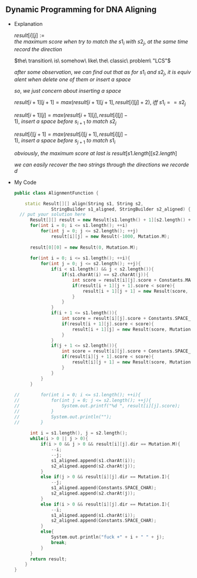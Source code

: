 ## Dynamic Programming for DNA Aligning

* Explanation

  $result[i][j]:=the\ maximum\ score\ when\ try\ to\ match\ the\ s1_i\ with\ s2_j,\ at\ the\ same\ time\ record\ the\ direction$

  $the\ transition\ is\ somehow\ like\ the\ classic\ problem\ "LCS"$

  $after\ some\ observation,\ we\ can\ find\ out\ that\ as\ for\ s1_i\ and\ s2_j,\ it\ is\ equivalent\ when\ delete\ one\ of\ them\ or\ insert\ a\ space$

  $so,\ we\ just\ concern\ about\ inserting\ a\ space$

  $result[i + 1][j + 1] = max(result[i + 1][j + 1], result[i][j] + 2),\ iff\ s1_i==s2_j$

  $result[i + 1][j] = max(result[i + 1][j], result[i][j] - 1),\ insert\ a\ space\ before\ s_{i+1}\ to\ match\ s2_j$

  $result[i][j + 1] = max(result[i][j + 1], result[i][j] - 1),\ insert\ a\ space\ before\ s_{j+1}\ to\ match\ s1_i$

  $obviously,\ the\ maximum\ score\ at\ last\ is\ result[s1.length][s2.length]$

  $we\ can\ easily\ recover\ the\ two\ strings\ through\ the\ directions\ we\ recorded$

* My Code

  ```cpp
  public class AlignmentFunction {

      static Result[][] align(String s1, String s2,
  			    StringBuilder s1_aligned, StringBuilder s2_aligned) {
  	// put your solution here
  		Result[][] result = new Result[s1.length() + 1][s2.length() + 1];
  		for(int i = 0; i <= s1.length(); ++i)
  			for(int j = 0; j <= s2.length(); ++j)
  				result[i][j] = new Result(-1000, Mutation.M);
  		
      	result[0][0] = new Result(0, Mutation.M);
      	
      	for(int i = 0; i <= s1.length(); ++i){
      		for(int j = 0; j <= s2.length(); ++j){
      			if(i < s1.length() && j < s2.length()){
      				if(s1.charAt(i) == s2.charAt(j)){
      					int score = result[i][j].score + Constants.MATCH;
      					if(result[i + 1][j + 1].score < score){
      						result[i + 1][j + 1] = new Result(score, Mutation.M);
      					}
      				}
      			}
  				if(i + 1 <= s1.length()){
  					int score = result[i][j].score + Constants.SPACE_PENALTY;
  					if(result[i + 1][j].score < score){
  						result[i + 1][j] = new Result(score, Mutation.I);
  					}
  				}
  				if(j + 1 <= s2.length()){
  					int score = result[i][j].score + Constants.SPACE_PENALTY;
  					if(result[i][j + 1].score < score){
  						result[i][j + 1] = new Result(score, Mutation.I);
  					}
  				}
      		}
      	}
      	
  //    	for(int i = 0; i <= s1.length(); ++i){
  //    		for(int j = 0; j <= s2.length(); ++j){
  //    			System.out.printf("%d ", result[i][j].score);
  //    		}
  //    		System.out.println("");
  //    	}
      	
      	int i = s1.length(), j = s2.length();
      	while(i > 0 || j > 0){
      		if(i > 0 && j > 0 && result[i][j].dir == Mutation.M){
      			--i;
      			--j;
      			s1_aligned.append(s1.charAt(i));
      			s2_aligned.append(s2.charAt(j));
      		}
      		else if(j > 0 && result[i][j].dir == Mutation.I){
      			--j;
      			s1_aligned.append(Constants.SPACE_CHAR);
      			s2_aligned.append(s2.charAt(j));
      		}
      		else if(i > 0 && result[i][j].dir == Mutation.I){
      			--i;
      			s1_aligned.append(s1.charAt(i));
      			s2_aligned.append(Constants.SPACE_CHAR);
      		}
      		else{
      			System.out.println("fuck +" + i + " " + j);
      			break;
      		}
      	}
  		return result;
      }
  }
  ```

  ​

